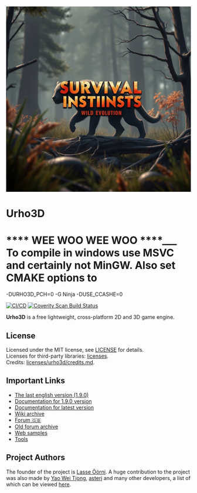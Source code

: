 ![](/Source/Samples/00_survival_instincts/project_assets/openart-2be4e0b851184665b503af1cb8f40519_raw.png)

# Urho3D
# **** WEE WOO WEE WOO ****___ To compile in windows use MSVC and certainly not MinGW. Also set CMAKE options to 
-DURHO3D_PCH=0 -G Ninja -DUSE_CCASHE=0



[![CI/CD](https://github.com/urho3d/Urho3D/workflows/CI/CD/badge.svg)](https://github.com/urho3d/Urho3D/actions?query=workflow%3ACI%2FCD)
[![Coverity Scan Build Status](https://scan.coverity.com/projects/4954/badge.svg)](https://scan.coverity.com/projects/urho3d-urho3d)

**Urho3D** is a free lightweight, cross-platform 2D and 3D game engine.

## License

Licensed under the MIT license, see [LICENSE](licenses/urho3d/LICENSE) for details.<br>
Licenses for third-party libraries: [licenses](licenses).<br>
Credits: [licenses/urho3d/credits.md](licenses/urho3d/credits.md).

## Important Links

* [The last english version (1.9.0)](https://github.com/urho3d/urho3d/releases/tag/1.9.0)
* [Documentation for 1.9.0 version](https://urho3d-doxygen.github.io/1_9_0_tutors/index.html)
* [Documentation for latest version](https://urho3d-doxygen.github.io/latest/index.html)
* [Wiki archive](https://github.com/urho3d-community/wiki-archive/wiki)
* [Forum 🇬🇧](https://github.com/urho3d-community/discussions/discussions/categories/for-english-speakers)
* [Old forum archive](https://urho3d-forum-archive.github.io)
* [Web samples](https://urho3d-web-samples.github.io)
* [Tools](https://github.com/urho3d-tools)

## Project Authors

The founder of the project is [Lasse Öörni](https://github.com/cadaver). A huge contribution to the project was also made by
[Yao Wei Tjong](https://github.com/weitjong), [asterj](https://github.com/aster2013)
and many other developers, a list of which can be viewed [here](https://github.com/urho3d/Urho3D/graphs/contributors).


